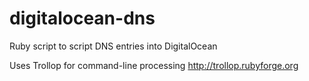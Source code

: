 digitalocean-dns
================

Ruby script to script DNS entries into DigitalOcean


Uses Trollop for command-line processing
http://trollop.rubyforge.org
